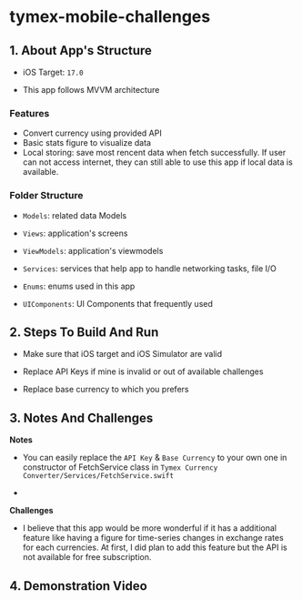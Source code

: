 # tymex-mobile-challenges
## 1. About App's Structure

- iOS Target: `17.0`

- This app follows MVVM architecture

### Features

- Convert currency using provided API
- Basic stats figure to visualize data
- Local storing: save most rencent data when fetch successfully. If user can not access internet, they can still able to use this app if local data is available.

### Folder Structure
- `Models`: related data Models

- `Views`: application's screens

- `ViewModels`: application's viewmodels

- `Services`: services that help app to handle networking tasks, file I/O

- `Enums`: enums used in this app

- `UIComponents`: UI Components that frequently used


## 2. Steps To Build And Run

- Make sure that iOS target and iOS Simulator are valid 

- Replace API Keys if mine is invalid or out of available challenges

- Replace base currency to which you prefers

## 3. Notes And Challenges

**Notes**
- You can easily replace the `API Key` & `Base Currency` to your own one in constructor of FetchService class in `Tymex Currency Converter/Services/FetchService.swift`

- 
**Challenges**
- I believe that this app would be more wonderful if it has a additional feature like having a figure for time-series changes in exchange rates for each currencies. At first, I did plan to add this feature but the API is not available for free subscription.

## 4. Demonstration Video
